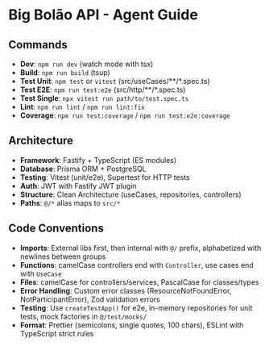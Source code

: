 # Big Bolão API - Agent Guide

## Commands
- **Dev**: `npm run dev` (watch mode with tsx)
- **Build**: `npm run build` (tsup)  
- **Test Unit**: `npm test` or `vitest` (src/useCases/**/*.spec.ts)
- **Test E2E**: `npm run test:e2e` (src/http/**/*.spec.ts)
- **Test Single**: `npx vitest run path/to/test.spec.ts`
- **Lint**: `npm run lint` / `npm run lint:fix`
- **Coverage**: `npm run test:coverage` / `npm run test:e2e:coverage`

## Architecture
- **Framework**: Fastify + TypeScript (ES modules)
- **Database**: Prisma ORM + PostgreSQL
- **Testing**: Vitest (unit/e2e), Supertest for HTTP tests
- **Auth**: JWT with Fastify JWT plugin
- **Structure**: Clean Architecture (useCases, repositories, controllers)
- **Paths**: `@/*` alias maps to `src/*`

## Code Conventions
- **Imports**: External libs first, then internal with `@/` prefix, alphabetized with newlines between groups
- **Functions**: camelCase controllers end with `Controller`, use cases end with `UseCase`
- **Files**: camelCase for controllers/services, PascalCase for classes/types
- **Error Handling**: Custom error classes (ResourceNotFoundError, NotParticipantError), Zod validation errors
- **Testing**: Use `createTestApp()` for e2e, in-memory repositories for unit tests, mock factories in `@/test/mocks/`
- **Format**: Prettier (semicolons, single quotes, 100 chars), ESLint with TypeScript strict rules
